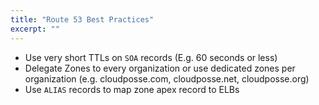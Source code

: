 ```yaml
---
title: "Route 53 Best Practices"
excerpt: ""
---
```

* Use very short TTLs on `SOA` records (E.g. 60 seconds or less)
* Delegate Zones to every organization or use dedicated zones per organization (e.g. cloudposse.com, cloudposse.net, cloudposse.org)
* Use `ALIAS` records to map zone apex record to ELBs